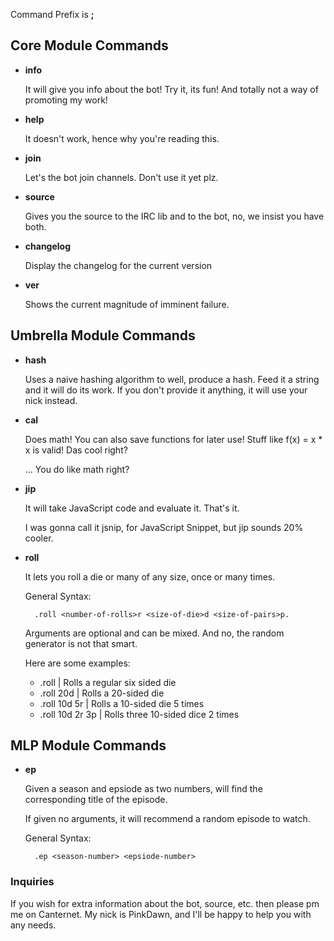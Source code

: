 
Command Prefix is __;__

## Core Module Commands

- __info__

    It will give you info about the bot! Try it, its fun! And totally not a way of promoting my work!

- __help__

    It doesn't work, hence why you're reading this.

- __join__

    Let's the bot join channels. Don't use it yet plz.

- __source__

    Gives you the source to the IRC lib and to the bot, no, we insist you have both.

- __changelog__

    Display the changelog for the current version

- __ver__

    Shows the current magnitude of imminent failure.

## Umbrella Module Commands

- __hash__

    Uses a naive hashing algorithm to well, produce a hash. Feed it a string and it will do its work.
    If you don't provide it anything, it will use your nick instead.

- __cal__

    Does math! You can also save functions for later use! Stuff like f(x) = x * x is valid! Das cool right?
    
    ... You do like math right?

- __jip__

    It will take JavaScript code and evaluate it. That's it.

    I was gonna call it jsnip, for JavaScript Snippet, but jip sounds 20% cooler.

- __roll__

    It lets you roll a die or many of any size, once or many times.

    General Syntax:

        .roll <number-of-rolls>r <size-of-die>d <size-of-pairs>p.
        
    Arguments are optional and can be mixed. And no, the random generator is not that smart.

    Here are some examples:
    - .roll           | Rolls a regular six sided die
    - .roll 20d       | Rolls a 20-sided die
    - .roll 10d 5r    | Rolls a 10-sided die 5 times
    - .roll 10d 2r 3p | Rolls three 10-sided dice 2 times

## MLP Module Commands

- __ep__

    Given a season and epsiode as two numbers, will find the corresponding title of the episode.

    If given no arguments, it will recommend a random episode to watch.

    General Syntax:

        .ep <season-number> <epsiode-number>

### Inquiries

If you wish for extra information about the bot, source, etc. then please pm me on Canternet. My nick is PinkDawn, and I'll be happy to help you with any needs.